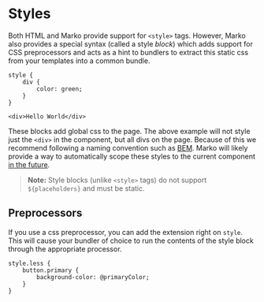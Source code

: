 # Styles

Both HTML and Marko provide support for `<style>` tags. However, Marko also provides a special syntax (called a style _block_) which adds support for CSS preprocessors and acts as a hint to bundlers to extract this static css from your templates into a common bundle.

```marko
style {
    div {
        color: green;
    }
}

<div>Hello World</div>
```

These blocks add global css to the page. The above example will not style just the `<div>` in the component, but all divs on the page. Because of this we recommend following a naming convention such as [BEM](http://getbem.com/introduction/). Marko will likely provide a way to automatically scope these styles to the current component [in the future](https://github.com/marko-js/marko/issues/666).

> **Note:** Style blocks (unlike `<style>` tags) do not support `${placeholders}` and must be static.

## Preprocessors

If you use a css preprocessor, you can add the extension right on `style`. This will cause your bundler of choice to run the contents of the style block through the appropriate processor.

```marko
style.less {
    button.primary {
        background-color: @primaryColor;
    }
}
```
